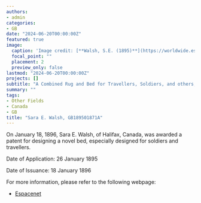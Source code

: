 ```yaml
---
authors:
- admin
categories:
- GB
date: "2024-06-20T00:00:00Z"
featured: true
image:
  caption: 'Image credit: [**Walsh, S.E. (1895)**](https://worldwide.espacenet.com/patent/search/family/032350394/publication/GB189501871A?q=pn%3DGB189501871A)'
  focal_point: ""
  placement: 2
  preview_only: false
lastmod: "2024-06-20T00:00:00Z"
projects: []
subtitle: "A Combined Rug and Bed for Travellers, Soldiers, and others, applicable also as a Life Belt or Support in Water, GB189501871A."
summary: ""
tags:
- Other Fields
- Canada 
- GB
title: "Sara E. Walsh, GB189501871A"
---
```

On January 18, 1896, Sara E. Walsh, of Halifax, Canada, was awarded a patent for designing a novel bed, especially designed for soldiers and travellers.

Date of Application: 26 January 1895

Date of Issuance: 18 January 1896

For more information, please refer to the following webpage: 

- [Espacenet](https://worldwide.espacenet.com/patent/search/family/032350394/publication/GB189501871A?q=pn%3DGB189501871A)
